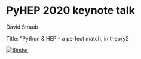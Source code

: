 # PyHEP 2020 keynote talk

David Straub

Title: "Python & HEP – a perfect match, in theory2

[![Binder](https://mybinder.org/badge_logo.svg)](https://mybinder.org/v2/gh/DavidMStraub/pyhep-2020-keynote/v1?filepath=PyHEP%202020%20Keynote.ipynb)
